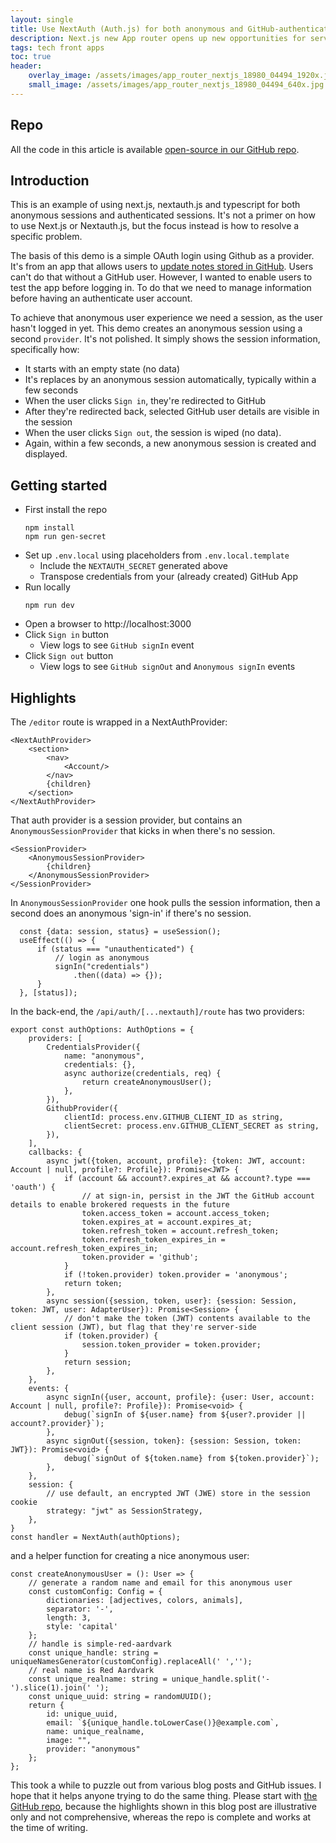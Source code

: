 ```yaml
---
layout: single
title: Use NextAuth (Auth.js) for both anonymous and GitHub-authenticated logins
description: Next.js new App router opens up new opportunities for server-side optimised app delivery
tags: tech front apps
toc: true
header:
    overlay_image: /assets/images/app_router_nextjs_18980_04494_1920x.jpg
    small_image: /assets/images/app_router_nextjs_18980_04494_640x.jpg
---
```


## Repo
All the code in this article is available [open-source in our GitHub repo](https://github.com/lightenna/nextjs-app-auth-anon-logins-example).

## Introduction
This is an example of using next.js, nextauth.js and typescript for both anonymous sessions and authenticated sessions.  It's not a primer on how to use Next.js or Nextauth.js, but the focus instead is how to resolve a specific problem.

The basis of this demo is a simple OAuth login using Github as a provider.  It's from an app that allows users to [update notes stored in GitHub](https://www.notegit.com/).  Users can't do that without a GitHub user.  However, I wanted to enable users to test the app before logging in.  To do that we need to manage information before having an authenticate user account.

To achieve that anonymous user experience we need a session, as the user hasn't logged in yet.  This demo creates an anonymous session using a second `provider`.  It's not polished.  It simply shows the session information, specifically how:

* It starts with an empty state (no data)
* It's replaces by an anonymous session automatically, typically within a few seconds
* When the user clicks `Sign in`, they're redirected to GitHub
* After they're redirected back, selected GitHub user details are visible in the session
* When the user clicks `Sign out`, the session is wiped (no data).
* Again, within a few seconds, a new anonymous session is created and displayed.

## Getting started

* First install the repo
  ```
  npm install
  npm run gen-secret
  ```
* Set up `.env.local` using placeholders from `.env.local.template`
  * Include the `NEXTAUTH_SECRET` generated above
  * Transpose credentials from your (already created) GitHub App
* Run locally
  ```
  npm run dev
  ```
* Open a browser to http://localhost:3000
* Click `Sign in` button
  * View logs to see `GitHub signIn` event
* Click `Sign out` button
  * View logs to see `GitHub signOut` and `Anonymous signIn` events

## Highlights
The `/editor` route is wrapped in a NextAuthProvider:

```
<NextAuthProvider>
    <section>
        <nav>
            <Account/>
        </nav>
        {children}
    </section>
</NextAuthProvider>
```

That auth provider is a session provider, but contains an `AnonymousSessionProvider` that kicks in when there's no session.
```
<SessionProvider>
    <AnonymousSessionProvider>
        {children}
    </AnonymousSessionProvider>
</SessionProvider>
```

In `AnonymousSessionProvider` one hook pulls the session information, then a second does an anonymous 'sign-in' if there's no session.
```
  const {data: session, status} = useSession();
  useEffect(() => {
      if (status === "unauthenticated") {
          // login as anonymous
          signIn("credentials")
              .then((data) => {});
      }
  }, [status]);
```

In the back-end, the `/api/auth/[...nextauth]/route` has two providers:
```
export const authOptions: AuthOptions = {
    providers: [
        CredentialsProvider({
            name: "anonymous",
            credentials: {},
            async authorize(credentials, req) {
                return createAnonymousUser();
            },
        }),
        GithubProvider({
            clientId: process.env.GITHUB_CLIENT_ID as string,
            clientSecret: process.env.GITHUB_CLIENT_SECRET as string,
        }),
    ],
    callbacks: {
        async jwt({token, account, profile}: {token: JWT, account: Account | null, profile?: Profile}): Promise<JWT> {
            if (account && account?.expires_at && account?.type === 'oauth') {
                // at sign-in, persist in the JWT the GitHub account details to enable brokered requests in the future
                token.access_token = account.access_token;
                token.expires_at = account.expires_at;
                token.refresh_token = account.refresh_token;
                token.refresh_token_expires_in = account.refresh_token_expires_in;
                token.provider = 'github';
            }
            if (!token.provider) token.provider = 'anonymous';
            return token;
        },
        async session({session, token, user}: {session: Session, token: JWT, user: AdapterUser}): Promise<Session> {
            // don't make the token (JWT) contents available to the client session (JWT), but flag that they're server-side
            if (token.provider) {
                session.token_provider = token.provider;
            }
            return session;
        },
    },
    events: {
        async signIn({user, account, profile}: {user: User, account: Account | null, profile?: Profile}): Promise<void> {
            debug(`signIn of ${user.name} from ${user?.provider || account?.provider}`);
        },
        async signOut({session, token}: {session: Session, token: JWT}): Promise<void> {
            debug(`signOut of ${token.name} from ${token.provider}`);
        },
    },
    session: {
        // use default, an encrypted JWT (JWE) store in the session cookie
        strategy: "jwt" as SessionStrategy,
    },
}
const handler = NextAuth(authOptions);
```

and a helper function for creating a nice anonymous user:
```
const createAnonymousUser = (): User => {
    // generate a random name and email for this anonymous user
    const customConfig: Config = {
        dictionaries: [adjectives, colors, animals],
        separator: '-',
        length: 3,
        style: 'capital'
    };
    // handle is simple-red-aardvark
    const unique_handle: string = uniqueNamesGenerator(customConfig).replaceAll(' ','');
    // real name is Red Aardvark
    const unique_realname: string = unique_handle.split('-').slice(1).join(' ');
    const unique_uuid: string = randomUUID();
    return {
        id: unique_uuid,
        email: `${unique_handle.toLowerCase()}@example.com`,
        name: unique_realname,
        image: "",
        provider: "anonymous"
    };
};
```

This took a while to puzzle out from various blog posts and GitHub issues.  I hope that it helps anyone trying to do the same thing.  Please start with [the GitHub repo](https://github.com/lightenna/nextjs-app-auth-anon-logins-example), because the highlights shown in this blog post are illustrative only and not comprehensive, whereas the repo is complete and works at the time of writing.
